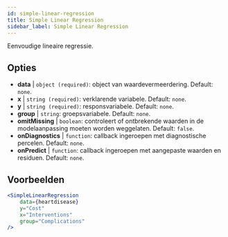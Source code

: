 ```yaml
---
id: simple-linear-regression
title: Simple Linear Regression
sidebar_label: Simple Linear Regression
---
```


Eenvoudige lineaire regressie.

## Opties

* __data__ | `object (required)`: object van waardevermeerdering. Default: `none`.
* __x__ | `string (required)`: verklarende variabele. Default: `none`.
* __y__ | `string (required)`: responsvariabele. Default: `none`.
* __group__ | `string`: groepsvariabele. Default: `none`.
* __omitMissing__ | `boolean`: controleert of ontbrekende waarden in de modelaanpassing moeten worden weggelaten. Default: `false`.
* __onDiagnostics__ | `function`: callback ingeroepen met diagnostische percelen. Default: `none`.
* __onPredict__ | `function`: callback ingeroepen met aangepaste waarden en residuen. Default: `none`.


## Voorbeelden

```jsx live
<SimpleLinearRegression 
    data={heartdisease} 
    y="Cost"
    x="Interventions"
    group="Complications"
/>
```

